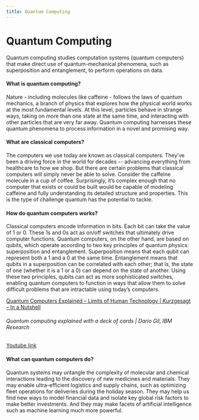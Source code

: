 ```yaml
---
title: Quantum Computing
---
```

# Quantum Computing

Quantum computing studies computation systems (quantum computers) that make direct use of quantum-mechanical phenomena, such as superposition and entanglement, to perform operations on data.

#### What is quantum computing?

Nature - including molecules like caffeine - follows the laws of quantum mechanics, a branch of physics that explores how the physical world works at the most fundamental levels. At this level, particles behave in strange ways, taking on more than one state at the same time, and interacting with other particles that are very far away. Quantum computing harnesses these quantum phenomena to process information in a novel and promising way.

#### What are classical computers?

The computers we use today are known as classical computers. They’ve been a driving force in the world for decades -- advancing everything from healthcare to how we shop. But there are certain problems that classical computers will simply never be able to solve. Consider the caffeine molecule in a cup of coffee. Surprisingly, it’s complex enough that no computer that exists or could be built would be capable of modeling caffeine and fully understanding its detailed structure and properties. This is the type of challenge quantum has the potential to tackle.

#### How do quantum computers works? 

Classical computers encode information in bits. Each bit can take the value of 1 or 0. These 1s and 0s act as on/off switches that ultimately drive computer functions. Quantum computers, on the other hand, are based on qubits, which operate according to two key principles of quantum physics: superposition and entanglement. Superposition means that each qubit can represent both a 1 and a 0 at the same time. Entanglement means that qubits in a superposition can be correlated with each other; that is, the state of one (whether it is a 1 or a 0) can depend on the state of another. Using these two principles, qubits can act as more sophisticated switches, enabling quantum computers to function in ways that allow them to solve difficult problems that are intractable using today’s computers.

[Quantum Computers Explained – Limits of Human Technology | Kurzgesagt – In a Nutshell](https://www.youtube.com/watch?v=JhHMJCUmq28)
      
###### Quantum computing explained with a deck of cards | Dario Gil, IBM Research
       
[Youtube link](https://www.youtube.com/watch?v=yy6TV9Dntlw)
    
#### What can quantum computers do?
Quantum systems may untangle the complexity of molecular and chemical interactions leading to the discovery of new medicines and materials. They may enable ultra-efficient logistics and supply chains, such as optimizing fleet operations for deliveries during the holiday season. They may help us find new ways to model financial data and isolate key global risk factors to make better investments. And they may make facets of artificial intelligence such as machine learning much more powerful.


    
   
